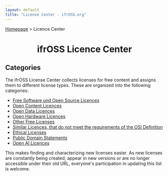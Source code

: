 ```yaml
---
layout: default
title: "License Center - ifrOSS.org"
---
```


<p><a href="/ifrOSS/index_en.html">Homepage</a> > Licence Center<br></p>

<h1 style="text-align: center;">ifrOSS Licence Center</h1>

## Categories
The ifrOSS License Center collects licenses for free content and assigns them to different license types. These are organized into the following categories:

* [Free Software und Open Source Licences](/ifrOSS/Pages/licence_center/foss/en)
* [Open Content Licences](/ifrOSS//Pages/licence_center/opencontent/en)
* [Open Data Licences](/ifrOSS/wip.html)
* [Open Hardware Licences](/ifrOSS/wip.html)
* [Other Free Licenses](/ifrOSS/Pages/licence_center/other_licenses/en)
* [Similar Licences, that do not meet the requirements of the OSI Definition](/ifrOSS/wip.html)
* [Ethical Licenses](/ifrOSS/Pages/licence_center/ethical/en)
* [Public Domain Statements](/ifrOSS/wip.html)
* [Open AI Licences](/ifrOSS/wip.html)
 
This makes finding and characterizing new licenses easier. As new licenses are constantly being created, appear in new versions or are no longer accessible under their old URL, everyone's participation in updating this list is welcome.
